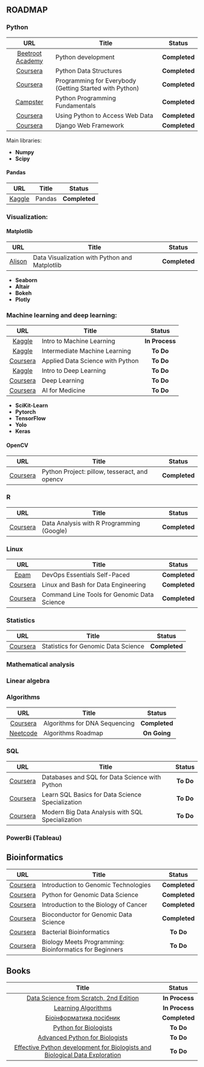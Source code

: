 ## ROADMAP
### Python
  | URL | Title | Status |
  | :---: | --- | :---: |
  | [Beetroot Academy](https://beetrootacademy.com/courses/python-development) | Python development | **Completed** |
  | [Coursera](https://www.coursera.org/learn/python-data) | Python Data Structures | **Completed** |  
  | [Coursera](https://www.coursera.org/learn/python) | Programming for Everybody (Getting Started with Python) | **Completed** |   
  | [Campster](https://www.thecampster.com/ua/pdf/cert_en-442125) | Python Programming Fundamentals | **Completed** |  
  | [Coursera](https://www.coursera.org/learn/python-network-data) | Using Python to Access Web Data | **Completed** |    
  | [Coursera](https://www.coursera.org/learn/django-web-framework) | Django Web Framework | **Completed** |    
<p>Main libraries:</p>
<ul>
  <li><b>Numpy</b></li>
  <li><b>Scipy</b></li>
</ul>
  
#### Pandas

  | URL | Title | Status |
  | :---: | --- | :---: |
  | [Kaggle](https://www.kaggle.com/learn/pandas) | Pandas | **Completed** |


### Visualization:
#### Matplotlib

  | URL | Title | Status |
  | :---: | --- | :---: |
  | [Alison](https://alison.com/course/data-visualization-with-python-and-matplotlib) | Data Visualization with Python and Matplotlib | **Completed** |
  
<ul>
  <li><b>Seaborn</b></li>
  <li><b>Altair</b></li>
  <li><b>Bokeh</b></li>
  <li><b>Plotly</b></li>
</ul>

### Machine learning and deep learning:
| URL | Title | Status |
  | :---: | --- | :---: |
  | [Kaggle](https://www.kaggle.com/learn/intro-to-machine-learning) | Intro to Machine Learning | **In Process** |
  | [Kaggle](https://www.kaggle.com/learn/intermediate-machine-learning) | Intermediate Machine Learning | **To Do** |
  | [Coursera](https://www.coursera.org/specializations/data-science-python) | Applied Data Science with Python | **To Do** |
  | [Kaggle](https://www.kaggle.com/learn/intro-to-deep-learning) | Intro to Deep Learning | **To Do** |
  | [Coursera](https://www.coursera.org/specializations/deep-learning) | Deep Learning | **To Do** |
  | [Coursera](https://www.coursera.org/specializations/ai-for-medicine) | AI for Medicine | **To Do** |
<ul>
  <li><b>SciKit-Learn</b></li>
  <li><b>Pytorch</b></li>
  <li><b>TensorFlow</b></li>
  <li><b>Yolo</b></li>
  <li><b>Keras</b></li>
</ul>

#### OpenCV
  | URL | Title | Status |
  | :---: | --- | :---: |
  | [Coursera](https://www.coursera.org/learn/python-project) | Python Project: pillow, tesseract, and opencv | **Completed** |

### R
| URL | Title | Status |
  | :---: | --- | :---: |
  | [Coursera](https://www.coursera.org/learn/data-analysis-r) | Data Analysis with R Programming (Google) | **Completed** |

### Linux
| URL | Title | Status |
  | :---: | --- | :---: |
  | [Epam](https://training.epam.ua/en/training/3473) | DevOps Essentials Self-Paced | **Completed** |
  | [Coursera](https://www.coursera.org/learn/linux-and-bash-for-data-engineering-duke) | Linux and Bash for Data Engineering | **Completed** |  
  | [Coursera](https://www.coursera.org/learn/genomic-tools) | Command Line Tools for Genomic Data Science | **Completed** | 
  
### Statistics
| URL | Title | Status |
  | :---: | --- | :---: |
  | [Coursera](https://www.coursera.org/learn/statistical-genomics) | Statistics for Genomic Data Science | **Completed** |
### Mathematical analysis
### Linear algebra
### Algorithms
  | URL | Title | Status |
  | :---: | --- | :---: |
  | [Coursera](https://www.coursera.org/learn/dna-sequencing) | Algorithms for DNA Sequencing | **Completed** |  
  | [Neetcode](https://neetcode.io/roadmap) | Algorithms Roadmap | **On Going** |    
### SQL
  | URL | Title | Status |
  | :---: | --- | :---: |
  | [Coursera](https://www.coursera.org/learn/sql-data-science) | Databases and SQL for Data Science with Python	 | **To Do** |
  | [Coursera](https://www.coursera.org/specializations/learn-sql-basics-data-science) | Learn SQL Basics for Data Science Specialization	 | **To Do** |  
  | [Coursera](https://www.coursera.org/specializations/cloudera-big-data-analysis-sql) | Modern Big Data Analysis with SQL Specialization		 | **To Do** |    
### PowerBi (Tableau)

## Bioinformatics
  | URL | Title | Status |
  | :---: | --- | :---: |
  | [Coursera](https://www.coursera.org/learn/introduction-genomics) | Introduction to Genomic Technologies | **Completed** |
  | [Coursera](https://www.coursera.org/learn/python-genomics) | Python for Genomic Data Science | **Completed** |
  | [Coursera](https://www.coursera.org/learn/cancer) | Introduction to the Biology of Cancer | **Completed** |
  | [Coursera](https://www.coursera.org/learn/bioconductor) | Bioconductor for Genomic Data Science | **Completed** |  
  | [Coursera](https://www.coursera.org/learn/informatics#testimonials) | Bacterial Bioinformatics | **To Do** |  
  | [Coursera](https://www.coursera.org/programs/program-natsional-nii-tiekhnichnii-univiersitiet-ukrayini-kiyivs-kii/learn/bioinformatics) | Biology Meets Programming: Bioinformatics for Beginners | **To Do** |  

## Books
| Title | Status |
| :---: | :---: |
|[Data Science from Scratch, 2nd Edition](https://github.com/joelgrus/data-science-from-scratch)| **In Process** |
|[Learning Algorithms](https://www.oreilly.com/library/view/learning-algorithms/9781492091059/)| **In Process** |
|[Біоінформатика посібник](https://github.com/naumenko-sa/bioinf_posibnyk_public)| **Completed** |
|[Python for Biologists](https://github.com/HolubievIllya/My-Data-Science-Roadmap/blob/main/Books/Python%20For%20Biologists.pdf)| **To Do** |
|[Advanced Python for Biologists](https://github.com/HolubievIllya/My-Data-Science-Roadmap/blob/main/Books/Advanced%20Python%20for%20Biologists.pdf)| **To Do** |
|[Effective Python development for Biologists and Biological Data Exploration](https://github.com/HolubievIllya/My-Data-Science-Roadmap/blob/main/Books/Effective%20Python%20development%20for%20Biologists%20and%20Biological%20Data%20Exploration.pdf)| **To Do** |
